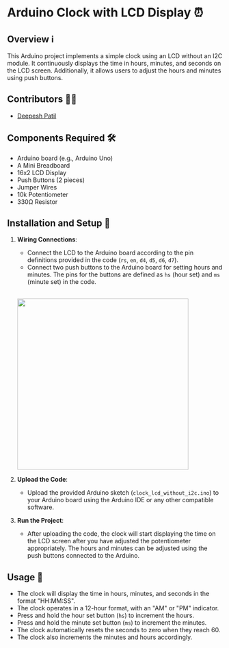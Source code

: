 # Arduino Clock with LCD Display ⏰

## Overview ℹ️
This Arduino project implements a simple clock using an LCD without an I2C module. It continuously displays the time in hours, minutes, and seconds on the LCD screen. Additionally, it allows users to adjust the hours and minutes using push buttons.

## Contributors 👨‍💻
- [Deepesh Patil](https://github.com/deepesh611)

## Components Required 🛠️
- Arduino board (e.g., Arduino Uno)
- A Mini Breadboard
- 16x2 LCD Display
- Push Buttons (2 pieces)
- Jumper Wires
- 10k Potentiometer
- 330Ω Resistor



## Installation and Setup 📲
1. **Wiring Connections**:
   - Connect the LCD to the Arduino board according to the pin definitions provided in the code (`rs`, `en`, `d4`, `d5`, `d6`, `d7`).
   - Connect two push buttons to the Arduino board for setting hours and minutes. The pins for the buttons are defined as `hs` (hour set) and `ms` (minute set) in the code.<br>
   
   <br><img src="./assets/Circuit%20Diagram.png" width="400">

3. **Upload the Code**:
   - Upload the provided Arduino sketch (`clock_lcd_without_i2c.ino`) to your Arduino board using the Arduino IDE or any other compatible software.

4. **Run the Project**:
   - After uploading the code, the clock will start displaying the time on the LCD screen after you have adjusted the potentiometer appropriately. The hours and minutes can be adjusted using the push buttons connected to the Arduino.

## Usage 🚀
- The clock will display the time in hours, minutes, and seconds in the format "HH:MM:SS".
- The clock operates in a 12-hour format, with an "AM" or "PM" indicator.
- Press and hold the hour set button (`hs`) to increment the hours.
- Press and hold the minute set button (`ms`) to increment the minutes.
- The clock automatically resets the seconds to zero when they reach 60.
- The clock also increments the minutes and hours accordingly.

